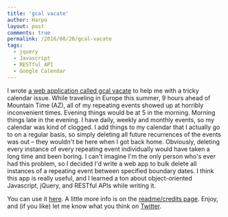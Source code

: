 ```yaml
---
title: 'gcal vacate'
author: Harpo
layout: post
comments: true
permalink: /2016/08/20/gcal-vacate
tags:
  - jquery
  - Javascript
  - RESTful API
  - Google Calendar
---
```


I wrote [a web application called gcal vacate](http://harpojaeger.com/gcal-vacate) to help me with a tricky calendar issue.  While traveling in Europe this summer, 9 hours ahead of Mountain Time (AZ), all of my repeating events showed up at horribly inconvenient times.  Evening things would be at 5 in the morning.  Morning things late in the evening.  I have daily, weekly and monthly events, so my calendar was kind of clogged.  I add things to my calendar that I actually go to on a regular basis, so simply deleting all future recurrences of the events was out – they wouldn't be here when I got back home.  Obviously, deleting every instance of every repeating event individually would have taken a long time and been boring.  I can't imagine I'm the only person who's ever had this problem, so I decided I'd write a web app to bulk delete all instances of a repeating event between specified boundary dates.  I think this app is really useful, and I learned a ton about object-oriented Javascript, jQuery, and RESTful APIs while writing it.

You can use it [here](http://harpojaeger.com/gcal-vacate).  A little more info is on the [readme/credits page](https://github.com/harpojaeger/gcal-vacate/blob/master/meta.md#help).  Enjoy, and (if you like) let me know what you think on [Twitter](http://twitter.com/harpojaeger).
